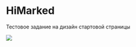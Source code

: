 # HiMarked
Тестовое задание на дизайн стартовой страницы

<img src="https://github.com/Cat-s-test-tasks/HiMarket.github.io/blob/doc/preview.png" align="center"/>
